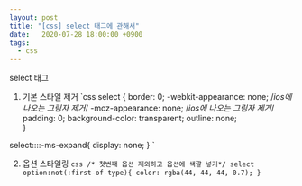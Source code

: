 ```yaml
---
layout: post
title: "[css] select 태그에 관해서"
date:   2020-07-28 18:00:00 +0900
tags:
  - css
---
```


select 태그

1. 기본 스타일 제거
`css
  select {
    border: 0;
    -webkit-appearance: none; /*ios에 나오는 그림자 제거*/
    -moz-appearance: none; /*ios에 나오는 그림자 제거*/
    padding: 0;
    background-color: transparent;
    outline: none;  
  }

  select::::-ms-expand{
    display: none;
  }
`

2. 옵션 스타일링
`css
  /* 첫번째 옵션 제외하고 옵션에 색깔 넣기*/
  select option:not(:first-of-type){
    color: rgba(44, 44, 44, 0.7);
  }
`
